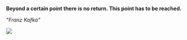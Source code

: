 **Beyond a certain point there is no return. This point has to be reached.**

*"Franz Kafka"*

![](https://api.nosense.lol/ghvc/?username=cdfrm)